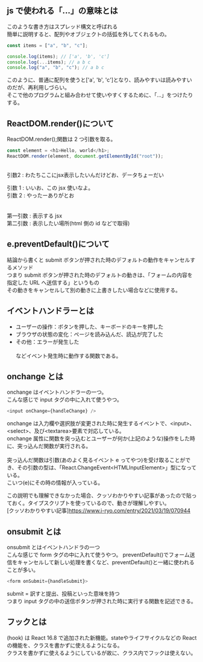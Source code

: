 ## js で使われる「...」の意味とは

このような書き方はスプレッド構文と呼ばれる  
簡単に説明すると、配列やオブジェクトの括弧を外してくれるもの。

```js
const items = ["a", "b", "c"];

console.log(items); // ['a', 'b', 'c']
console.log(...items); // a b c
console.log("a", "b", "c"); // a b c
```

このように、普通に配列を使うと['a', 'b', 'c']となり、読みやすいは読みやすいのだが、再利用しづらい。  
そこで他のプログラムと組み合わせて使いやすくするために、「...」をつけたりする。

## ReactDOM.render()について

ReactDOM.render();関数は 2 つ引数を取る。

```js
const element = <h1>Hello, world</h1>;
ReactDOM.render(element, document.getElementById("root"));
```

<br>
引数2 : わたちここにjsx表示したいんだけどお、データちょーだい

引数 1 : いいお、この jsx 使いなよ。  
引数 2 : やったーありがとお  
<br>
<br>
第一引数 : 表示する jsx  
第二引数 : 表示したい場所(html 側の id などで取得)

## e.preventDefault()について

結論から書くと submit ボタンが押された時のデフォルトの動作をキャンセルするメソッド  
つまり submit ボタンが押された時のデフォルトの動きは、「フォームの内容を指定した URL へ送信する」というもの  
その動きをキャンセルして別の動きに上書きしたい場合などに使用する。

## イベントハンドラーとは

-   ユーザーの操作：ボタンを押した、キーボードのキーを押した
-   ブラウザの状態の変化：ページを読み込んだ、読込が完了した
-   その他：エラーが発生した  
    <br>
    などイベント発生時に動作する関数である。

## onchange とは

onchange はイベントハンドラーの一つ。  
こんな感じで input タグの中に入れて使うやつ。

```js
<input onChange={handleChange} />
```

onchange は入力欄や選択肢が変更された時に発生するイベントで、\<input>、\<select>、及び\<textarea>要素で対応している。  
onchange 属性に関数を突っ込むとユーザーが何か(上記のような)操作をした時に、突っ込んだ関数が実行される。  
<br>
突っ込んだ関数は引数(あのよく見るイベント e ってやつ)を受け取ることができ、その引数の型は、「React.ChangeEvent\<HTMLInputElement>」型になっている。  
こいつ(e)にその時の情報が入っている。

この説明でも理解できなかった場合、クッソわかりやすい記事があったので貼っておく。タイプスクリプトを使っているので、動きが理解しやすい。  
[クッソわかりやすい記事]https://www.i-ryo.com/entry/2021/03/19/070944

## onsubmit とは

onsubmit とはイベントハンドラの一つ  
こんな感じで form タグの中に入れて使うやつ。
preventDefault()でフォーム送信をキャンセルして新しい処理を書くなど、preventDefault()と一緒に使われることが多い。

```js
<form onSubmit={handleSubmit}>
```

submit = 訳すと提出、投稿といった意味を持つ  
つまり input タグの中の送信ボタンが押された時に実行する関数を記述できる。

## フックとは
(hook) は React 16.8 で追加された新機能。stateやライフサイクルなどの React の機能を、クラスを書かずに使えるようになる。  
クラスを書かずに使えるようにしているが故に、クラス内でフックは使えない。
